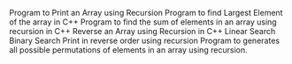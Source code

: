 Program to Print an Array using Recursion
Program to find Largest Element of the array in C++
Program to find the sum of elements in an array using recursion in C++
Reverse an Array using Recursion in C++
Linear Search
Binary Search
Print in  reverse order using recursion
Program to generates all possible permutations of elements in an array using recursion.